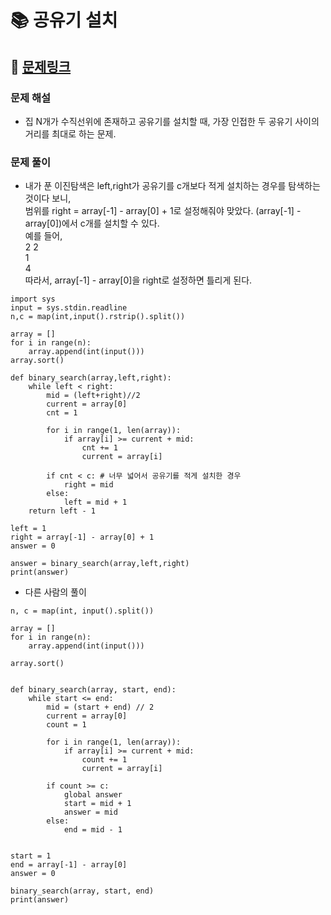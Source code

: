 
# 📚 공유기 설치

## 📌 [문제링크](https://www.acmicpc.net/problem/2110)

### 문제 해설

- 집 N개가 수직선위에 존재하고 공유기를 설치할 때, 가장 인접한 두 공유기 사이의 거리를 최대로 하는 문제.

### 문제 풀이

- 내가 푼 이진탐색은 left,right가 공유기를 c개보다 적게 설치하는 경우를 탐색하는 것이다 보니,  
범위를 right = array\[-1] - array\[0] + 1로 설정해줘야 맞았다. (array\[-1] - array\[0])에서 c개를 설치할 수 있다.  
예를 들어,  
2 2  
1  
4  
따라서, array\[-1] - array\[0]을 right로 설정하면 틀리게 된다.

```
import sys
input = sys.stdin.readline
n,c = map(int,input().rstrip().split())

array = []
for i in range(n):
    array.append(int(input()))
array.sort()

def binary_search(array,left,right):
    while left < right:
        mid = (left+right)//2
        current = array[0]
        cnt = 1
        
        for i in range(1, len(array)):
            if array[i] >= current + mid:
                cnt += 1
                current = array[i]
        
        if cnt < c: # 너무 넓어서 공유기를 적게 설치한 경우
            right = mid
        else:
            left = mid + 1
    return left - 1

left = 1
right = array[-1] - array[0] + 1
answer = 0

answer = binary_search(array,left,right)
print(answer)
```

- 다른 사람의 풀이

```
n, c = map(int, input().split())

array = []
for i in range(n):
    array.append(int(input()))

array.sort()


def binary_search(array, start, end):
    while start <= end:
        mid = (start + end) // 2
        current = array[0]
        count = 1

        for i in range(1, len(array)):
            if array[i] >= current + mid:
                count += 1
                current = array[i]

        if count >= c:
            global answer
            start = mid + 1
            answer = mid
        else:
            end = mid - 1


start = 1
end = array[-1] - array[0]
answer = 0

binary_search(array, start, end)
print(answer)
```

